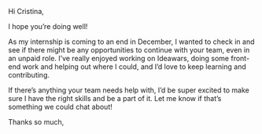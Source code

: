 Hi Cristina,

I hope you’re doing well!

As my internship is coming to an end in December, I wanted to check in and see if there might be any opportunities to continue with your team, even in an unpaid role. I’ve really enjoyed working on Ideawars, doing some front-end work and helping out where I could, and I’d love to keep learning and contributing.

If there’s anything your team needs help with, I’d be super excited to make sure I have the right skills and be a part of it. Let me know if that’s something we could chat about!

Thanks so much,
